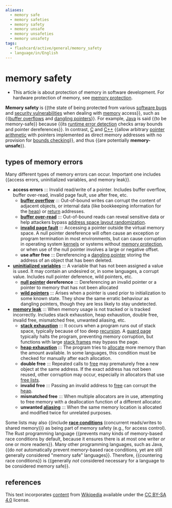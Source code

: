 ```yaml
---
aliases:
  - memory safe
  - memory safeties
  - memory safety
  - memory unsafe
  - memory unsafeties
  - memory unsafety
tags:
  - flashcard/active/general/memory_safety
  - language/in/English
---
```


# memory safety

- This article is about protection of memory in software development. For hardware protection of memory, see [memory protection](memory%20protection.md).

__Memory safety__ is {{the state of being protected from various [software bugs](software%20bug.md) and [security vulnerabilities](vulnerability%20(computer%20security).md) when dealing with [memory](random-access%20memory.md) access}}, such as {{[buffer overflows](buffer%20overflow.md) and [dangling pointers](dangling%20pointer.md)}}. For example, [Java](java%20(programming%20language).md) is said {{to be memory-safe}} because {{its [runtime error detection](runtime%20error%20detection.md) checks array bounds and pointer dereferences}}. In contrast, [C](c%20(programming%20language).md) and [C++](C++.md) {{allow arbitrary [pointer arithmetic](pointer%20(computer%20programming).md) with pointers implemented as direct memory addresses with no provision for [bounds checking](bounds%20checking.md)}}, and thus {{are potentially __memory-unsafe__}}. <!--SR:!2024-09-20,16,290!2024-09-21,17,290!2024-09-18,14,290!2024-09-19,15,290!2024-09-19,15,290!2024-09-19,15,290-->

## types of memory errors

Many different types of memory errors can occur. Important one includes {{access errors, uninitialized variables, and memory leak}}. <!--SR:!2024-09-19,15,290-->

- __access errors__ ::: Invalid read/write of a pointer. Includes buffer overflow, buffer over-read, invalid page fault, use after free, etc. <!--SR:!2024-09-19,15,290!2024-09-21,17,290-->
  - __[buffer overflow](buffer%20overflow.md)__ ::: Out-of-bound writes can corrupt the content of adjacent objects, or internal data (like bookkeeping information for the [heap](memory%20management.md#HEAP)) or [return](return%20statement.md) addresses. <!--SR:!2024-09-20,16,290!2024-09-17,13,290-->
  - __[buffer over-read](buffer%20over-read.md)__ ::: Out-of-bound reads can reveal sensitive data or help attackers bypass [address space layout randomization](address%20space%20layout%20randomization.md). <!--SR:!2024-09-17,13,290!2024-09-18,14,290-->
  - __[invalid page fault](page%20fault.md#invalid)__ ::: Accessing a pointer outside the virtual memory space. A null pointer dereference will often cause an exception or program termination in most environments, but can cause corruption in operating system [kernels](kernel%20(operating%20system).md) or systems without [memory protection](memory%20protection.md), or when use of the null pointer involves a large or negative offset. <!--SR:!2024-09-21,17,290!2024-10-22,38,290-->
  - __use after free__ ::: Dereferencing a [dangling pointer](dangling%20pointer.md) storing the address of an object that has been deleted. <!--SR:!2024-09-17,13,290!2024-09-20,16,290-->
- __[uninitialized variables](uninitialized%20variable.md)__ ::: A variable that has not been assigned a value is used. It may contain an undesired or, in some languages, a corrupt value. Includes null pointer deference, wild pointers, etc. <!--SR:!2024-09-27,17,250!2024-09-18,14,290-->
  - __[null pointer](null%20pointer.md) dereference__ ::: Dereferencing an invalid pointer or a pointer to memory that has not been allocated <!--SR:!2024-09-18,14,290!2024-09-19,15,290-->
  - __[wild pointers](dangling%20pointer.md)__ ::: Arises when a pointer is used prior to initialization to some known state. They show the same erratic behaviour as dangling pointers, though they are less likely to stay undetected. <!--SR:!2024-09-20,16,290!2024-10-29,44,290-->
- __[memory leak](memory%20leak.md)__ ::: When memory usage is not tracked or is tracked incorrectly. Includes stack exhaustion, heap exhaustion, double free, invalid free, mismatched free, unwanted aliasing, etc. <!--SR:!2024-09-18,14,290!2024-09-19,15,290-->
  - __[stack exhaustion](stack%20overflow.md)__ ::: It occurs when a program runs out of stack space, typically because of too deep [recursion](recursion%20(computer%20science).md). A [guard page](memory%20protection.md) typically halts the program, preventing memory corruption, but functions with large [stack frames](call%20stack.md#STACK-FRAME) may bypass the page. <!--SR:!2024-09-21,17,290!2024-10-21,35,270-->
  - __[heap exhaustion](out%20of%20memory.md)__ ::: The program tries to [allocate](memory%20management.md) more memory than the amount available. In some languages, this condition must be checked for manually after each allocation. <!--SR:!2024-09-20,16,290!2024-09-20,16,290-->
  - __double free__ ::: Repeated calls to [free](c%20dynamic%20memory%20allocation.md) may prematurely free a new object at the same address. If the exact address has not been reused, other corruption may occur, especially in allocators that use [free lists](free%20list.md). <!--SR:!2024-10-17,35,290!2024-10-23,39,290-->
  - __invalid free__ ::: Passing an invalid address to [free](c%20dynamic%20memory%20allocation.md) can corrupt the [heap](memory%20management.md#heap). <!--SR:!2024-09-18,14,290!2024-10-04,22,270-->
  - __mismatched free__ ::: When multiple allocators are in use, attempting to free memory with a deallocation function of a different allocator. <!--SR:!2024-09-17,13,290!2024-09-17,13,290-->
  - __unwanted [aliasing](aliasing%20(computing).md)__ ::: When the same memory location is allocated and modified twice for unrelated purposes. <!--SR:!2024-10-29,45,290!2024-10-12,27,270-->

Some lists may also {{include __[race conditions](race%20condition.md)__ (concurrent reads/writes to shared memory)}} as being part of memory safety (e.g., for access control). The Rust programming language {{prevents many kinds of memory-based race conditions by default, because it ensures there is at most one writer _or_ one or more readers}}. Many other programming languages, such as Java, {{do _not_ automatically prevent memory-based race conditions, yet are still generally considered "memory safe" languages}}. Therefore, {{countering race conditions}} is {{generally _not_ considered necessary for a language to be considered memory safe}}. <!--SR:!2024-09-21,17,290!2024-09-21,17,290!2024-09-17,13,290!2024-09-20,16,290!2024-09-20,16,290-->

## references

This text incorporates [content](https://en.wikipedia.org/wiki/memory_safety) from [Wikipedia](Wikipedia.md) available under the [CC BY-SA 4.0](https://creativecommons.org/licenses/by-sa/4.0/) license.
